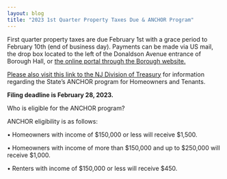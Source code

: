 ```yaml
---
layout: blog
title: "2023 1st Quarter Property Taxes Due & ANCHOR Program"
---
```


First quarter property taxes are due February 1st with a grace period to February 10th (end of business day).
Payments can be made via US mail, the drop box located to the left of the Donaldson Avenue entrance of Borough Hall, or [the online portal through the Borough website.](https://www.cit-e.net/rutherford-nj/cn/TaxBill_Std/?tpid=15571)

[Please also visit this link to the NJ Division of Treasury](https://www.nj.gov/treasury/taxation/anchor/index.shtml?utm_campaign=20230113_nwsltr&utm_medium=email&utm_source=govdelivery) for information regarding the State’s ANCHOR program for Homeowners and Tenants.  

**Filing deadline is February 28, 2023.**

Who is eligible for the ANCHOR program?

ANCHOR eligibility is as follows:

•	Homeowners with income of $150,000 or less will receive $1,500.

•	Homeowners with income of more than $150,000 and up to $250,000 will receive $1,000.

•	Renters with income of $150,000 or less will receive $450.

